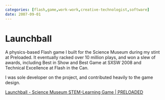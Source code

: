 ```yaml
---
categories: [flash,game,work-work,creative-technologist,software]
date: 2007-09-01
---
```


# Launchball

A physics-based Flash game I built for the Science Museum during my stint at Preloaded. It eventually racked over 10 million plays, and won a slew of awards, including Best in Show and Best Game at SXSW 2008 and Technical Excellence at Flash in the Can.

I was sole developer on the project, and contributed heavily to the game design.

[Launchball - Science Museum STEM-Learning Game | PRELOADED](https://preloaded.com/work/launchball/)